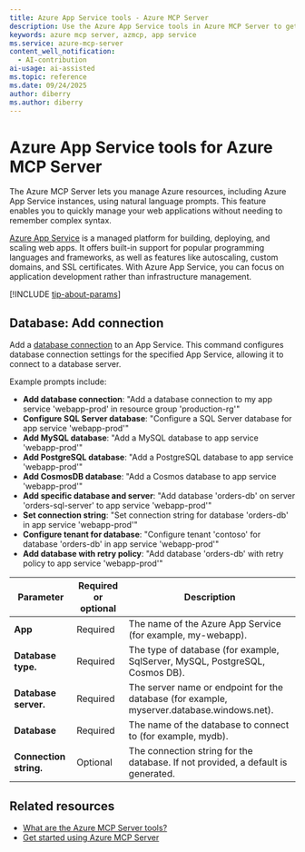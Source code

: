 ```yaml
---
title: Azure App Service tools - Azure MCP Server
description: Use the Azure App Service tools in Azure MCP Server to get guidance on Azure Functions development, deployment, and Azure SDK usage.
keywords: azure mcp server, azmcp, app service
ms.service: azure-mcp-server
content_well_notification: 
  - AI-contribution
ai-usage: ai-assisted
ms.topic: reference
ms.date: 09/24/2025
author: diberry
ms.author: diberry
---
```


# Azure App Service tools for Azure MCP Server

The Azure MCP Server lets you manage Azure resources, including Azure App Service instances, using natural language prompts. This feature enables you to quickly manage your web applications without needing to remember complex syntax.

[Azure App Service](/azure/app-service/) is a managed platform for building, deploying, and scaling web apps. It offers built-in support for popular programming languages and frameworks, as well as features like autoscaling, custom domains, and SSL certificates. With Azure App Service, you can focus on application development rather than infrastructure management.

[!INCLUDE [tip-about-params](../includes/tools/parameter-consideration.md)]


## Database: Add connection

<!-- `azmcp appservice database add` -->

Add a [database connection](/azure/app-service/tutorial-connect-overview) to an App Service. This command configures database connection
settings for the specified App Service, allowing it to connect to a database server.

Example prompts include:

- **Add database connection**: "Add a database connection to my app service 'webapp-prod' in resource group 'production-rg'"
- **Configure SQL Server database**: "Configure a SQL Server database for app service 'webapp-prod'"
- **Add MySQL database**: "Add a MySQL database to app service 'webapp-prod'"
- **Add PostgreSQL database**: "Add a PostgreSQL database to app service 'webapp-prod'"
- **Add CosmosDB database**: "Add a Cosmos database to app service 'webapp-prod'"
- **Add specific database and server**: "Add database 'orders-db' on server 'orders-sql-server' to app service 'webapp-prod'"
- **Set connection string**: "Set connection string for database 'orders-db' in app service 'webapp-prod'"
- **Configure tenant for database**: "Configure tenant 'contoso' for database 'orders-db' in app service 'webapp-prod'"
- **Add database with retry policy**: "Add database 'orders-db' with retry policy to app service 'webapp-prod'"


| Parameter |  Required or optional | Description |
|-----------------------|----------------------|-------------|
| **App** |  Required | The name of the Azure App Service (for example, my-webapp). |
| **Database type.** |  Required | The type of database (for example, SqlServer, MySQL, PostgreSQL, Cosmos DB). |
| **Database server.** |  Required | The server name or endpoint for the database (for example, myserver.database.windows.net). |
| **Database** |  Required | The name of the database to connect to (for example, mydb). |
| **Connection string.** |  Optional | The connection string for the database. If not provided, a default is generated. |

## Related resources

- [What are the Azure MCP Server tools?](index.md)
- [Get started using Azure MCP Server](../get-started.md)